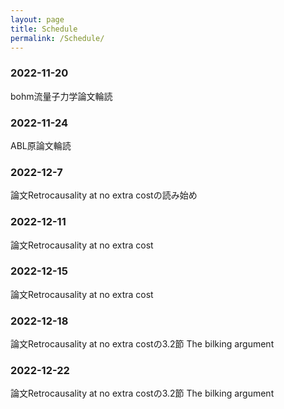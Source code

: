 ```yaml
---
layout: page
title: Schedule
permalink: /Schedule/
---
```


### 2022-11-20
bohm流量子力学論文輪読

### 2022-11-24

ABL原論文輪読


### 2022-12-7

論文Retrocausality at no extra costの読み始め

### 2022-12-11
 
論文Retrocausality at no extra cost

### 2022-12-15

論文Retrocausality at no extra cost

### 2022-12-18

論文Retrocausality at no extra costの3.2節 The bilking argument

### 2022-12-22

論文Retrocausality at no extra costの3.2節 The bilking argument

